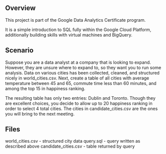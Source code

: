 ## Overview
This project is part of the Google Data Analytics Certificate program.

It is a simple introduction to SQL fully within the Google Cloud Platform, additionally building skills with virtual machines and BigQuery.


## Scenario
Suppose you are a data analyst at a company that is looking to expand. However, they are unsure where to expand to, so they want you to run some analysis. Data on various cities has been collected, cleaned, and structured nicely in world_cities.csv. Next, create a table of all cities with average temperature between 45 and 65, commute time less than 60 minutes, and among the top 15 in happiness ranking.

The resulting table has only two entries: Dublin and Toronto. Though they are excellent choices, you decide to allow up to 20 happiness ranking in order to select 4 total cities. The cities in candidate_cities.csv are the ones you will bring to the next meeting.

## Files
world_cities.csv - structured city data
query.sql - query written as described above
candidate_cities.csv - table returned by query
